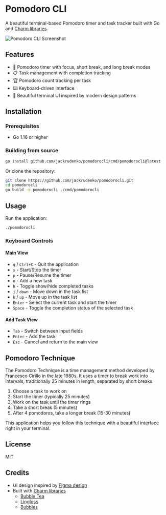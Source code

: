 # Pomodoro CLI

A beautiful terminal-based Pomodoro timer and task tracker built with Go and [Charm libraries](https://github.com/charmbracelet).

![Pomodoro CLI Screenshot](placeholder-for-screenshot.png)

## Features

- 🍅 Pomodoro timer with focus, short break, and long break modes
- 📋 Task management with completion tracking
- 🏆 Pomodoro count tracking per task
- ⌨️ Keyboard-driven interface
- 🎨 Beautiful terminal UI inspired by modern design patterns

## Installation

### Prerequisites

- Go 1.16 or higher

### Building from source

```bash
go install github.com/jackrudenko/pomodorocli/cmd/pomodorocli@latest
```

Or clone the repository:

```bash
git clone https://github.com/jackrudenko/pomodorocli.git
cd pomodorocli
go build -o pomodorocli ./cmd/pomodorocli
```

## Usage

Run the application:

```bash
./pomodorocli
```

### Keyboard Controls

#### Main View

- `q` / `Ctrl+C` - Quit the application
- `s` - Start/Stop the timer
- `p` - Pause/Resume the timer
- `n` - Add a new task
- `h` - Toggle show/hide completed tasks
- `j` / `down` - Move down in the task list
- `k` / `up` - Move up in the task list
- `Enter` - Select the current task and start the timer
- `Space` - Toggle the completion status of the selected task

#### Add Task View

- `Tab` - Switch between input fields
- `Enter` - Add the task
- `Esc` - Cancel and return to the main view

## Pomodoro Technique

The Pomodoro Technique is a time management method developed by Francesco Cirillo in the late 1980s. It uses a timer to break work into intervals, traditionally 25 minutes in length, separated by short breaks. 

1. Choose a task to work on
2. Start the timer (typically 25 minutes)
3. Work on the task until the timer rings
4. Take a short break (5 minutes)
5. After 4 pomodoros, take a longer break (15-30 minutes)

This application helps you follow this technique with a beautiful interface right in your terminal.

## License

MIT

## Credits

- UI design inspired by [Figma design](https://www.figma.com/design/5AywSgXKEmmz51cTdKkZVW/Pomodoro-Tracker)
- Built with [Charm libraries](https://github.com/charmbracelet)
  - [Bubble Tea](https://github.com/charmbracelet/bubbletea)
  - [Lipgloss](https://github.com/charmbracelet/lipgloss)
  - [Bubbles](https://github.com/charmbracelet/bubbles)
